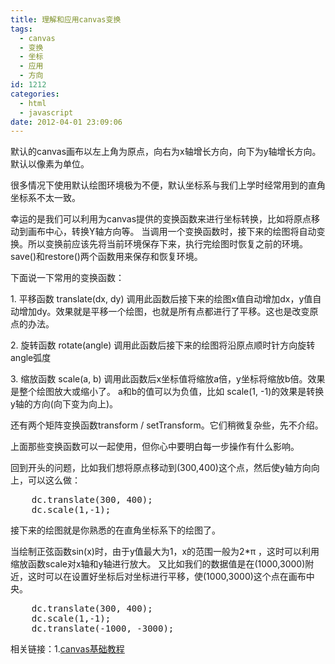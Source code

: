 ```yaml
---
title: 理解和应用canvas变换
tags:
  - canvas
  - 变换
  - 坐标
  - 应用
  - 方向
id: 1212
categories:
  - html
  - javascript
date: 2012-04-01 23:09:06
---
```


默认的canvas画布以左上角为原点，向右为x轴增长方向，向下为y轴增长方向。默认以像素为单位。

很多情况下使用默认绘图环境极为不便，默认坐标系与我们上学时经常用到的直角坐标系不太一致。

幸运的是我们可以利用为canvas提供的变换函数来进行坐标转换，比如将原点移动到画布中心，转换Y轴方向等。
当调用一个变换函数时，接下来的绘图将自动变换。所以变换前应该先将当前环境保存下来，执行完绘图时恢复之前的环境。
save()和restore()两个函数用来保存和恢复环境。

下面说一下常用的变换函数：

1\. 平移函数 translate(dx, dy)
调用此函数后接下来的绘图x值自动增加dx，y值自动增加dy。效果就是平移一个绘图，也就是所有点都进行了平移。这也是改变原点的办法。

2\. 旋转函数 rotate(angle)
调用此函数后接下来的绘图将沿原点顺时针方向旋转angle弧度

3\. 缩放函数 scale(a, b)
调用此函数后x坐标值将缩放a倍，y坐标将缩放b倍。效果是整个绘图放大或缩小了。
a和b的值可以为负值，比如 scale(1, -1)的效果是转换y轴的方向(向下变为向上)。

还有两个矩阵变换函数transform / setTransform。它们稍微复杂些，先不介绍。

上面那些变换函数可以一起使用，但你心中要明白每一步操作有什么影响。

回到开头的问题，比如我们想将原点移动到(300,400)这个点，然后使y轴方向向上，可以这么做：
<pre lang='javascript'>
	dc.translate(300, 400);
	dc.scale(1,-1);
</pre>
接下来的绘图就是你熟悉的在直角坐标系下的绘图了。

当绘制正弦函数sin(x)时，由于y值最大为1，x的范围一般为2*π ，这时可以利用缩放函数scale对x轴和y轴进行放大。
又比如我们的数据值是在(1000,3000)附近，这时可以在设置好坐标后对坐标进行平移，使(1000,3000)这个点在画布中央。
<pre lang='javascript'>
	dc.translate(300, 400);
	dc.scale(1,-1);
	dc.translate(-1000, -3000);
</pre>

相关链接：1.[canvas基础教程](https://developer.mozilla.org/cn/Canvas_tutorial)